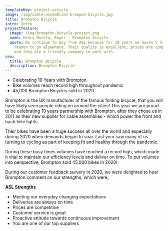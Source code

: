 ```yaml
---
templateKey: project-article
image: /img/cable-assemblies-brompon-bicycle.jpg
title: Brompton Bicycle
intro: Intro
projectfeature:
  image: /img/brompton-bicycle-project.png
  name: Henry Moreta, Buyer - Brompton Bicycle
  quote: We continue to buy from ASL because for 10 years we haven’t had any
    reason to go elsewhere. Their quality is excellent, prices are competitive
    and they are a friendly company to work with.
seo:
  title: Brompton Bicycle
  description: Brompton Bicycle
---
```

* Celebrating 10 Years with Brompton 
* Bike volumes reach record high throughout pandemic 
* 45,000 Brompton Bicycles sold in 2020 

Brompton is the UK manufacturer of the famous folding bicycle, that you will have likely seen people riding on around the cities! This year we are proud to be celebrating 10 years partnership with Brompton, after they chose us in 2011 as their new supplier for cable assemblies - which power the front and back bike lights.

Their bikes have been a huge success all over the world and especially during 2020 when demands began to soar. Last year saw many of us turning to cycling as part of keeping fit and healthy through the pandemic.

During these busy times volumes have reached a record high, which made it vital to maintain our efficiency levels and deliver on time. To put volumes into perspective, Brompton sold 45,000 bikes in 2020!

During our customer feedback survery in 2020, we were delighted to hear Brompton comment on our strengths, which were;

**ASL Strengths​**

* Meeting our everyday changing expectations 
* Deliveries are always on time 
* Prices are competitive 
* Customer service is great 
* Proactive attitude towards continuous improvement 
* You are one of our top suppliers​